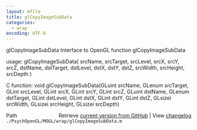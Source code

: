 ```yaml
---
layout: mfile
title: glCopyImageSubData
categories:
  - wrap
encoding: UTF-8
---
```


glCopyImageSubData  Interface to OpenGL function glCopyImageSubData  

usage:  glCopyImageSubData( srcName, srcTarget, srcLevel, srcX, srcY, srcZ, dstName, dstTarget, dstLevel, dstX, dstY, dstZ, srcWidth, srcHeight, srcDepth )  

C function:  void glCopyImageSubData(GLuint srcName, GLenum srcTarget, GLint srcLevel, GLint srcX, GLint srcY, GLint srcZ, GLuint dstName, GLenum dstTarget, GLint dstLevel, GLint dstX, GLint dstY, GLint dstZ, GLsizei srcWidth, GLsizei srcHeight, GLsizei srcDepth)  


<div class="code_header" style="text-align:right;">
  <span style="float:left;">Path&nbsp;&nbsp;</span> <span class="counter">Retrieve <a href=
  "https://raw.github.com/Psychtoolbox-3/Psychtoolbox-3/beta/./PsychOpenGL/MOGL/wrap/glCopyImageSubData.m">current version from GitHub</a> | View <a href=
  "https://github.com/Psychtoolbox-3/Psychtoolbox-3/commits/beta/./PsychOpenGL/MOGL/wrap/glCopyImageSubData.m">changelog</a></span>
</div>
<div class="code">
  <code>./PsychOpenGL/MOGL/wrap/glCopyImageSubData.m</code>
</div>

